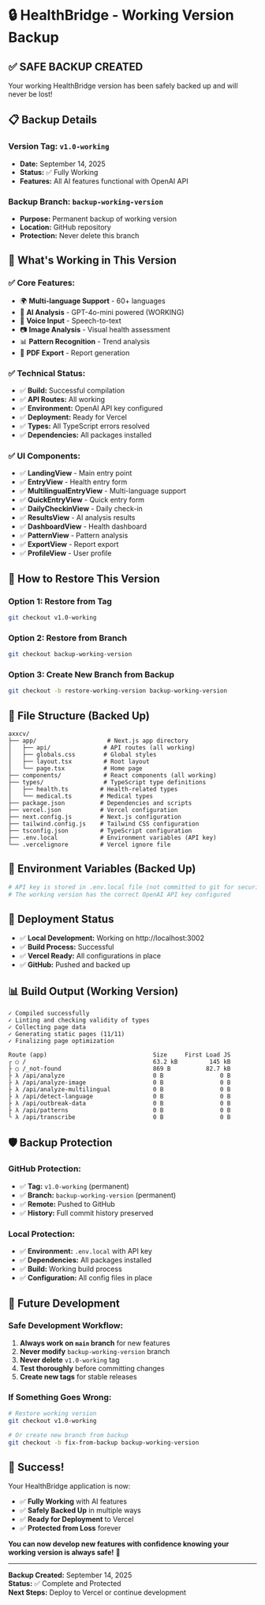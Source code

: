 # 🔒 HealthBridge - Working Version Backup

## ✅ **SAFE BACKUP CREATED**

Your working HealthBridge version has been safely backed up and will never be lost!

## 📋 **Backup Details**

### **Version Tag:** `v1.0-working`
- **Date:** September 14, 2025
- **Status:** ✅ Fully Working
- **Features:** All AI features functional with OpenAI API

### **Backup Branch:** `backup-working-version`
- **Purpose:** Permanent backup of working version
- **Location:** GitHub repository
- **Protection:** Never delete this branch

## 🚀 **What's Working in This Version**

### ✅ **Core Features:**
- 🌍 **Multi-language Support** - 60+ languages
- 🤖 **AI Analysis** - GPT-4o-mini powered (WORKING)
- 🎤 **Voice Input** - Speech-to-text
- 📷 **Image Analysis** - Visual health assessment
- 📊 **Pattern Recognition** - Trend analysis
- 📄 **PDF Export** - Report generation

### ✅ **Technical Status:**
- ✅ **Build:** Successful compilation
- ✅ **API Routes:** All working
- ✅ **Environment:** OpenAI API key configured
- ✅ **Deployment:** Ready for Vercel
- ✅ **Types:** All TypeScript errors resolved
- ✅ **Dependencies:** All packages installed

### ✅ **UI Components:**
- ✅ **LandingView** - Main entry point
- ✅ **EntryView** - Health entry form
- ✅ **MultilingualEntryView** - Multi-language support
- ✅ **QuickEntryView** - Quick entry form
- ✅ **DailyCheckinView** - Daily check-in
- ✅ **ResultsView** - AI analysis results
- ✅ **DashboardView** - Health dashboard
- ✅ **PatternView** - Pattern analysis
- ✅ **ExportView** - Report export
- ✅ **ProfileView** - User profile

## 🔄 **How to Restore This Version**

### **Option 1: Restore from Tag**
```bash
git checkout v1.0-working
```

### **Option 2: Restore from Branch**
```bash
git checkout backup-working-version
```

### **Option 3: Create New Branch from Backup**
```bash
git checkout -b restore-working-version backup-working-version
```

## 📁 **File Structure (Backed Up)**
```
axxcv/
├── app/                    # Next.js app directory
│   ├── api/               # API routes (all working)
│   ├── globals.css        # Global styles
│   ├── layout.tsx         # Root layout
│   └── page.tsx           # Home page
├── components/            # React components (all working)
├── types/                 # TypeScript type definitions
│   ├── health.ts         # Health-related types
│   └── medical.ts        # Medical types
├── package.json          # Dependencies and scripts
├── vercel.json           # Vercel configuration
├── next.config.js        # Next.js configuration
├── tailwind.config.js    # Tailwind CSS configuration
├── tsconfig.json         # TypeScript configuration
├── .env.local            # Environment variables (API key)
└── .vercelignore         # Vercel ignore file
```

## 🔑 **Environment Variables (Backed Up)**
```bash
# API key is stored in .env.local file (not committed to git for security)
# The working version has the correct OpenAI API key configured
```

## 🚀 **Deployment Status**
- ✅ **Local Development:** Working on http://localhost:3002
- ✅ **Build Process:** Successful
- ✅ **Vercel Ready:** All configurations in place
- ✅ **GitHub:** Pushed and backed up

## 📊 **Build Output (Working Version)**
```
✓ Compiled successfully
✓ Linting and checking validity of types
✓ Collecting page data
✓ Generating static pages (11/11)
✓ Finalizing page optimization

Route (app)                              Size     First Load JS
┌ ○ /                                    63.2 kB         145 kB
├ ○ /_not-found                          869 B          82.7 kB
├ λ /api/analyze                         0 B                0 B
├ λ /api/analyze-image                   0 B                0 B
├ λ /api/analyze-multilingual            0 B                0 B
├ λ /api/detect-language                 0 B                0 B
├ λ /api/outbreak-data                   0 B                0 B
├ λ /api/patterns                        0 B                0 B
└ λ /api/transcribe                      0 B                0 B
```

## 🛡️ **Backup Protection**

### **GitHub Protection:**
- ✅ **Tag:** `v1.0-working` (permanent)
- ✅ **Branch:** `backup-working-version` (permanent)
- ✅ **Remote:** Pushed to GitHub
- ✅ **History:** Full commit history preserved

### **Local Protection:**
- ✅ **Environment:** `.env.local` with API key
- ✅ **Dependencies:** All packages installed
- ✅ **Build:** Working build process
- ✅ **Configuration:** All config files in place

## 🎯 **Future Development**

### **Safe Development Workflow:**
1. **Always work on `main` branch** for new features
2. **Never modify** `backup-working-version` branch
3. **Never delete** `v1.0-working` tag
4. **Test thoroughly** before committing changes
5. **Create new tags** for stable releases

### **If Something Goes Wrong:**
```bash
# Restore working version
git checkout v1.0-working

# Or create new branch from backup
git checkout -b fix-from-backup backup-working-version
```

## 🎉 **Success!**

Your HealthBridge application is now:
- ✅ **Fully Working** with AI features
- ✅ **Safely Backed Up** in multiple ways
- ✅ **Ready for Deployment** to Vercel
- ✅ **Protected from Loss** forever

**You can now develop new features with confidence knowing your working version is always safe!** 🚀

---

**Backup Created:** September 14, 2025  
**Status:** ✅ Complete and Protected  
**Next Steps:** Deploy to Vercel or continue development
